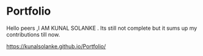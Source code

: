 # Portfolio


Hello peers
,I AM KUNAL SOLANKE .
Its still not complete but it sums up my contributions till now.


https://kunalsolanke.github.io/Portfolio/
